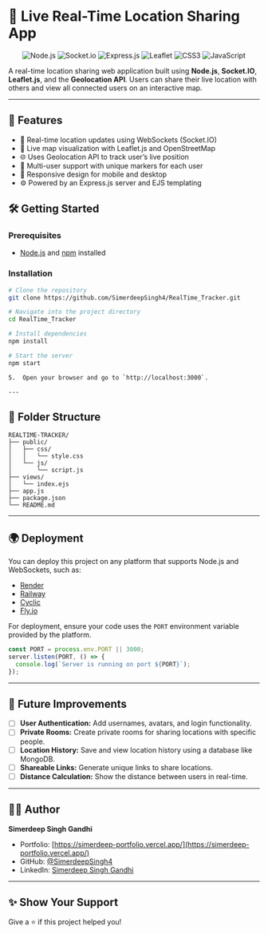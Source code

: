 # 📍 Live Real-Time Location Sharing App

<p align="center">
  <img src="https://img.shields.io/badge/Node.js-339933?style=for-the-badge&logo=node.js&logoColor=white" alt="Node.js">
  <img src="https://img.shields.io/badge/Socket.io-010101?style=for-the-badge&logo=socket.io&logoColor=white" alt="Socket.io">
  <img src="https://img.shields.io/badge/Express.js-000000?style=for-the-badge&logo=express&logoColor=white" alt="Express.js">
  <img src="https://img.shields.io/badge/Leaflet-199900?style=for-the-badge&logo=leaflet&logoColor=white" alt="Leaflet">
  <img src="https://img.shields.io/badge/CSS3-1572B6?style=for-the-badge&logo=css3&logoColor=white" alt="CSS3">
  <img src="https://img.shields.io/badge/JavaScript-F7DF1E?style=for-the-badge&logo=javascript&logoColor=black" alt="JavaScript">
</p>

A real-time location sharing web application built using **Node.js**, **Socket.IO**, **Leaflet.js**, and the **Geolocation API**. Users can share their live location with others and view all connected users on an interactive map.

---

## 🚀 Features

- 🔄 Real-time location updates using WebSockets (Socket.IO)
- 📍 Live map visualization with Leaflet.js and OpenStreetMap
- 🌐 Uses Geolocation API to track user’s live position
- 👥 Multi-user support with unique markers for each user
- 📱 Responsive design for mobile and desktop
- ⚙️ Powered by an Express.js server and EJS templating

## 🛠️ Getting Started

### Prerequisites

- [Node.js](https://nodejs.org/) and [npm](https://www.npmjs.com/) installed

### Installation

```bash
# Clone the repository
git clone https://github.com/SimerdeepSingh4/RealTime_Tracker.git

# Navigate into the project directory
cd RealTime_Tracker

# Install dependencies
npm install

# Start the server
npm start

5.  Open your browser and go to `http://localhost:3000`.

---
```

## 📁 Folder Structure
```
REALTIME-TRACKER/
├── public/
│   ├── css/
│   │   └── style.css
│   └── js/
│       └── script.js
├── views/
│   └── index.ejs
├── app.js
├── package.json
└── README.md
```

---

## 🌍 Deployment

You can deploy this project on any platform that supports Node.js and WebSockets, such as:

- [Render](https://render.com/)
- [Railway](https://railway.app/)
- [Cyclic](https://www.cyclic.sh/)
- [Fly.io](https://fly.io/)

For deployment, ensure your code uses the `PORT` environment variable provided by the platform.

```javascript
const PORT = process.env.PORT || 3000;
server.listen(PORT, () => {
  console.log(`Server is running on port ${PORT}`);
});
```

---

## 🧠 Future Improvements

- [ ] **User Authentication:** Add usernames, avatars, and login functionality.
- [ ] **Private Rooms:** Create private rooms for sharing locations with specific people.
- [ ] **Location History:** Save and view location history using a database like MongoDB.
- [ ] **Shareable Links:** Generate unique links to share locations.
- [ ] **Distance Calculation:** Show the distance between users in real-time.

---

## 🙋‍♂️ Author

**Simerdeep Singh Gandhi**

- Portfolio: [https://simerdeep-portfolio.vercel.app/](https://simerdeep-portfolio.vercel.app/)
- GitHub: [@SimerdeepSingh4](https://github.com/SimerdeepSingh4)
- LinkedIn: [Simerdeep Singh Gandhi](https://www.linkedin.com/in/simerdeep-singh-gandhi-5569a7279/)

---

## ✨ Show Your Support

Give a ⭐️ if this project helped you!